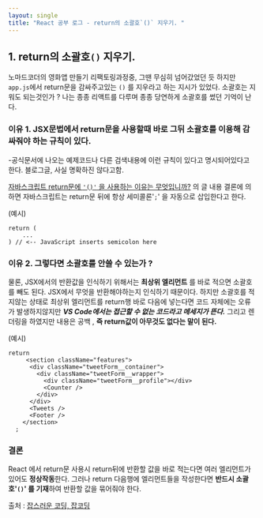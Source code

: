 ```yaml
---
layout: single
title: "React 공부 로그 - return의 소괄호`()` 지우기. "
---
```


## 1. return의 소괄호`()` 지우기. 



노마드코더의 영화앱 만들기 리팩토링과정중, 그땐 무심히 넘어갔었던 듯 하지만 `app.js`에서 return문을 감싸주고있는 `()` 를 지우라고 하는 지시가 있었다. 소괄호는 지워도 되는것인가 ? 나는 종종 리액트를 다루며 종종 당연하게 소괄호를 썼던 기억이 난다. 



###  이유 1. JSX문법에서 return문을 사용할때 바로 그뒤 소괄호를 이용해 감싸줘야 하는 규칙이 있다. 

-공식문서에 나오는 예제코드나 다른 검색내용에 이런 규칙이 있다고 명시되어있다고 한다. 블로그글, 사실 명확하진 않다고함. 

[자바스크립트 return문에 `'()'` 을 사용하는 이유는 무엇입니까?](http://jamesknelson.com/javascript-return-parenthesis/)   의 글 내용 결론에 의하면 자바스크립트는 return문 뒤에 항상 세미콜론'`;`' 을 자동으로 삽입한다고 한다. 

(예시)

```
return (
    ...
) // <-- JavaScript inserts semicolon here
```


### 이유 2. 그렇다면 소괄호를 안쓸 수 있는가 ?

물론, JSX에서의 반환값을 인식하기 위해서는 **최상위 엘리먼트** 를 바로 적으면 소괄호를 빼도 된다. JSX에서 무엇을 반환해야하는지 인식하기 때문이다.  하지만 소괄호를 적지않는 상태로 최상위 엘리먼트를 return행 바로 다음에 넣는다면 코드 자체에는 오류가 발생하지않지만 **_VS Code에서는 접근할 수 없는 코드라고 메세지가 뜬다._**  그리고 렌더링을 하였지만 내용은 공백 , **즉 return값이 아무것도 없다는 말이 된다.**

(예시)

```
return 
     <section className="features">
      <div className="tweetForm__container">
        <div className="tweetForm__wrapper">
          <div className="tweetForm__profile"></div>
          <Counter />
        </div>
      </div>
      <Tweets />
      <Footer />
    </section>
  ;
```


### 결론 

React 에서 return문 사용시 return뒤에 반환할 값을 바로 적는다면 여러 엘리먼트가 있어도 **정상작동**한다. 그러나 return 다음행에 엘리먼트들을 작성한다면 **반드시 소괄호'`()`' 를 기재**하여 반환할 값을 묶어줘야 한다. 



출처 : [잡스러운 코딩, 잡코딩](https://jobcoding.tistory.com/105)

